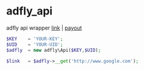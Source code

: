 # adfly_api

adfly api wrapper [link](http://adf.ly/?id=6900742) | [payout](https://adf.ly/rates)

```php
$KEY    = 'YOUR-KEY';
$UID    = 'YOUR-UID';
$adfly  = new adfly\Api($KEY,$UID);

$link   = $adfly->__get('http://www.google.com');
```
